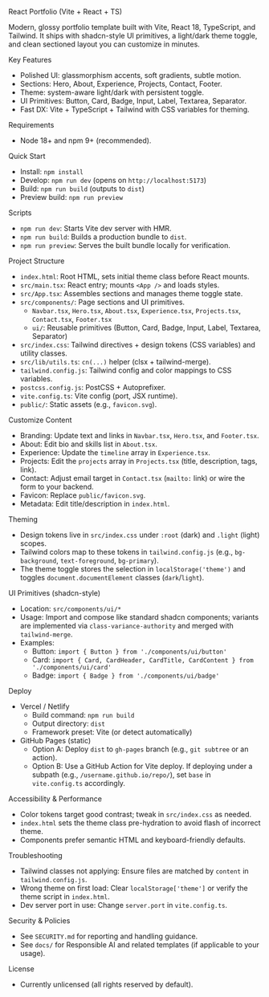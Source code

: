 React Portfolio (Vite + React + TS)

Modern, glossy portfolio template built with Vite, React 18, TypeScript, and Tailwind. It ships with shadcn-style UI primitives, a light/dark theme toggle, and clean sectioned layout you can customize in minutes.

Key Features

- Polished UI: glassmorphism accents, soft gradients, subtle motion.
- Sections: Hero, About, Experience, Projects, Contact, Footer.
- Theme: system-aware light/dark with persistent toggle.
- UI Primitives: Button, Card, Badge, Input, Label, Textarea, Separator.
- Fast DX: Vite + TypeScript + Tailwind with CSS variables for theming.

Requirements

- Node 18+ and npm 9+ (recommended).

Quick Start

- Install: `npm install`
- Develop: `npm run dev` (opens on `http://localhost:5173`)
- Build: `npm run build` (outputs to `dist`)
- Preview build: `npm run preview`

Scripts

- `npm run dev`: Starts Vite dev server with HMR.
- `npm run build`: Builds a production bundle to `dist`.
- `npm run preview`: Serves the built bundle locally for verification.

Project Structure

- `index.html`: Root HTML, sets initial theme class before React mounts.
- `src/main.tsx`: React entry; mounts `<App />` and loads styles.
- `src/App.tsx`: Assembles sections and manages theme toggle state.
- `src/components/`: Page sections and UI primitives.
  - `Navbar.tsx`, `Hero.tsx`, `About.tsx`, `Experience.tsx`, `Projects.tsx`, `Contact.tsx`, `Footer.tsx`
  - `ui/`: Reusable primitives (Button, Card, Badge, Input, Label, Textarea, Separator)
- `src/index.css`: Tailwind directives + design tokens (CSS variables) and utility classes.
- `src/lib/utils.ts`: `cn(...)` helper (clsx + tailwind-merge).
- `tailwind.config.js`: Tailwind config and color mappings to CSS variables.
- `postcss.config.js`: PostCSS + Autoprefixer.
- `vite.config.ts`: Vite config (port, JSX runtime).
- `public/`: Static assets (e.g., `favicon.svg`).

Customize Content

- Branding: Update text and links in `Navbar.tsx`, `Hero.tsx`, and `Footer.tsx`.
- About: Edit bio and skills list in `About.tsx`.
- Experience: Update the `timeline` array in `Experience.tsx`.
- Projects: Edit the `projects` array in `Projects.tsx` (title, description, tags, link).
- Contact: Adjust email target in `Contact.tsx` (`mailto:` link) or wire the form to your backend.
- Favicon: Replace `public/favicon.svg`.
- Metadata: Edit title/description in `index.html`.

Theming

- Design tokens live in `src/index.css` under `:root` (dark) and `.light` (light) scopes.
- Tailwind colors map to these tokens in `tailwind.config.js` (e.g., `bg-background`, `text-foreground`, `bg-primary`).
- The theme toggle stores the selection in `localStorage('theme')` and toggles `document.documentElement` classes (`dark`/`light`).

UI Primitives (shadcn-style)

- Location: `src/components/ui/*`
- Usage: Import and compose like standard shadcn components; variants are implemented via `class-variance-authority` and merged with `tailwind-merge`.
- Examples:
  - Button: `import { Button } from './components/ui/button'`
  - Card: `import { Card, CardHeader, CardTitle, CardContent } from './components/ui/card'`
  - Badge: `import { Badge } from './components/ui/badge'`

Deploy

- Vercel / Netlify
  - Build command: `npm run build`
  - Output directory: `dist`
  - Framework preset: Vite (or detect automatically)
- GitHub Pages (static)
  - Option A: Deploy `dist` to `gh-pages` branch (e.g., `git subtree` or an action).
  - Option B: Use a GitHub Action for Vite deploy. If deploying under a subpath (e.g., `/username.github.io/repo/`), set `base` in `vite.config.ts` accordingly.

Accessibility & Performance

- Color tokens target good contrast; tweak in `src/index.css` as needed.
- `index.html` sets the theme class pre-hydration to avoid flash of incorrect theme.
- Components prefer semantic HTML and keyboard-friendly defaults.

Troubleshooting

- Tailwind classes not applying: Ensure files are matched by `content` in `tailwind.config.js`.
- Wrong theme on first load: Clear `localStorage['theme']` or verify the theme script in `index.html`.
- Dev server port in use: Change `server.port` in `vite.config.ts`.

Security & Policies

- See `SECURITY.md` for reporting and handling guidance.
- See `docs/` for Responsible AI and related templates (if applicable to your usage).

License

- Currently unlicensed (all rights reserved by default).

